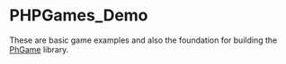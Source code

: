 # PHPGames_Demo
These are basic game examples and also the foundation for building the [PhGame](https://github.com/datahihi1/PhGame) library.
